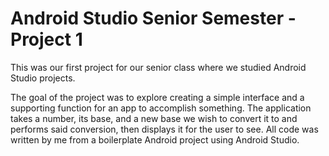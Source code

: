 # Android Studio Senior Semester - Project 1

This was our first project for our senior class where we studied Android Studio projects.

The goal of the project was to explore creating a simple interface and a supporting function for an app to accomplish something. The application takes a number, its base, and a new base we wish to convert it to and performs said conversion, then displays it for the user to see. All code was written by me from a boilerplate Android project using Android Studio.
